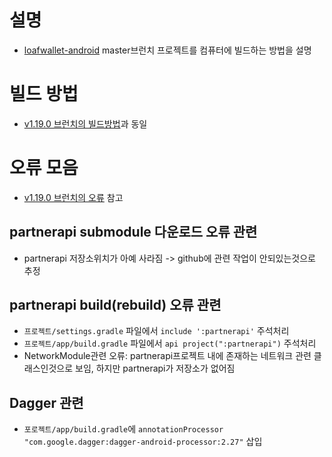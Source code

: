 # 설명
- [loafwallet-android](https://github.com/olivingcoin-foundation/loafwallet-android) master브런치 프로젝트를 컴퓨터에 빌드하는 방법을 설명

# 빌드 방법
- [v1.19.0 브런치의 빌드방법](loafwallet-android(v.1.19.0)%20빌드방법.md)과 동일

# 오류 모음
- [v1.19.0 브런치의 오류](loafwallet-android(v.1.19.0)%20빌드방법.md) 참고

## partnerapi submodule 다운로드 오류 관련
- partnerapi 저장소위치가 아예 사라짐 -> github에 관련 작업이 안되있는것으로 추정

## partnerapi build(rebuild) 오류 관련
- `프로젝트/settings.gradle` 파일에서 `include ':partnerapi'` 주석처리
- `프로젝트/app/build.gradle` 파일에서 `api project(":partnerapi")` 주석처리
- NetworkModule관련 오류: partnerapi프로젝트 내에 존재하는 네트워크 관련 클래스인것으로 보임, 하지만 partnerapi가 저장소가 없어짐

## Dagger 관련
- `포로젝트/app/build.gradle`에 `annotationProcessor "com.google.dagger:dagger-android-processor:2.27"` 삽입










